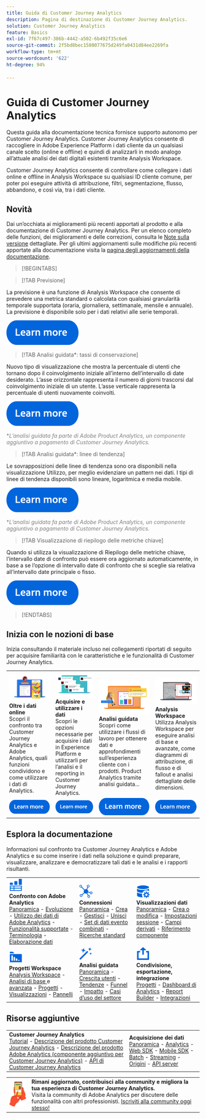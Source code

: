 ```yaml
---
title: Guida di Customer Journey Analytics
description: Pagina di destinazione di Customer Journey Analytics.
solution: Customer Journey Analytics
feature: Basics
exl-id: 7f67c497-386b-4442-a502-6b492f35c6e6
source-git-commit: 2f5bd8bec1580077675d249fa0431d84ee2269fa
workflow-type: tm+mt
source-wordcount: '622'
ht-degree: 94%

---
```


# Guida di Customer Journey Analytics

Questa guida alla documentazione tecnica fornisce supporto autonomo per Customer Journey Analytics. Customer Journey Analytics consente di raccogliere in Adobe Experience Platform i dati cliente da un qualsiasi canale scelto (online e offline) e quindi di analizzarli in modo analogo all’attuale analisi dei dati digitali esistenti tramite Analysis Workspace.

Customer Journey Analytics consente di controllare come collegare i dati online e offline in Analysis Workspace su qualsiasi ID cliente comune, per poter poi eseguire attività di attribuzione, filtri, segmentazione, flusso, abbandono, e così via, tra i dati cliente.

## Novità

Dai un’occhiata ai miglioramenti più recenti apportati al prodotto e alla documentazione di Customer Journey Analytics. Per un elenco completo delle funzioni, dei miglioramenti e delle correzioni, consulta le [Note sulla versione](../release-notes/latest.md) dettagliate. Per gli ultimi aggiornamenti sulle modifiche più recenti apportate alla documentazione visita la [pagina degli aggiornamenti della documentazione](../release-notes/doc-changes.md).

>[!BEGINTABS]

>[!TAB Previsione]

La previsione è una funzione di Analysis Workspace che consente di prevedere una metrica standard o calcolata con qualsiasi granularità temporale supportata (oraria, giornaliera, settimanale, mensile e annuale). La previsione è disponibile solo per i dati relativi alle serie temporali.

[![immagine](assets/learn-more-button.svg)](/help/analysis-workspace/c-forecast/forecasting.md)


>[!TAB Analisi guidata*: tassi di conservazione]

Nuovo tipo di visualizzazione che mostra la percentuale di utenti che tornano dopo il coinvolgimento iniziale all’interno dell’intervallo di date desiderato. L’asse orizzontale rappresenta il numero di giorni trascorsi dal coinvolgimento iniziale di un utente. L’asse verticale rappresenta la percentuale di utenti nuovamente coinvolti.

[![immagine](assets/learn-more-button.svg)](/help/guided-analysis/types/retention-rates.md)

<span style="color:gray">*_L’analisi guidata fa parte di Adobe Product Analytics, un componente aggiuntivo a pagamento di Customer Journey Analytics._</span>


>[!TAB Analisi guidata*: linee di tendenza]

Le sovrapposizioni delle linee di tendenza sono ora disponibili nella visualizzazione Utilizzo, per meglio evidenziare un pattern nei dati. I tipi di linee di tendenza disponibili sono lineare, logaritmica e media mobile.

[![immagine](assets/learn-more-button.svg)](/help/guided-analysis/types/usage.md)

<span style="color:gray">*_L’analisi guidata fa parte di Adobe Product Analytics, un componente aggiuntivo a pagamento di Customer Journey Analytics._</span>


>[!TAB Visualizzazione di riepilogo delle metriche chiave]

Quando si utilizza la visualizzazione di Riepilogo delle metriche chiave, l’intervallo date di confronto può essere ora aggiornato automaticamente, in base a se l’opzione di intervallo date di confronto che si sceglie sia relativa all’intervallo date principale o fisso.

[![immagine](assets/learn-more-button.svg)](/help/analysis-workspace/visualizations/key-metric.md)

>[!ENDTABS]

## Inizia con le nozioni di base

Inizia consultando il materiale incluso nei collegamenti riportati di seguito per acquisire familiarità con le caratteristiche e le funzionalità di Customer Journey Analytics.

<table style="table-layout:fixed">
  <tr style="border: 0;">
    <td>
    <a href="/help/getting-started/aa-vs-cja/overview.md"><img src="./assets/aa-vs-cja.png"></a>
    <div><strong>Oltre i dati online</strong><br/> Scopri il confronto tra Customer Journey Analytics e Adobe Analytics, quali funzioni condividono e come utilizzare i dati di Analytics.</div>
    </td>
    <td>
    <a href="/help/data-ingestion/data-ingestion.md"><img src="./assets/data-ingestion.png"></a>
    <div><strong>Acquisire e utilizzare i dati</strong><br/> Scopri le opzioni necessarie per acquisire i dati in Experience Platform e utilizzarli per l’analisi e il reporting in Customer Journey Analytics.</div>
    </td>
    <td>
    <a href="/help/guided-analysis/overview.md"><img src="./assets/product-analytics.png"></a>
    <div><strong>Analisi guidata</strong><br/> Scopri come utilizzare i flussi di lavoro per ottenere dati e approfondimenti sull’esperienza cliente con i prodotti. Product Analytics tramite analisi guidata...
    </div>
    </td>
    <td>
    <a href="/help/analysis-workspace/home.md"><img src="./assets/workspace.png"></a>
    <div><strong>Analysis Workspace</strong><br/> Utilizza Analysis Workspace per eseguire analisi di base e avanzate, come diagrammi di attribuzione, di flusso e di fallout e analisi dettagliate delle dimensioni.</div>
    </td>
  </tr>
  <tr style="border: 0;">
    <td align="center"><a href="/help/getting-started/aa-vs-cja/overview.md"><img src="./assets/learn-more-button.svg"></a></td>
    <td align="center"><a href="/help/data-ingestion/data-ingestion.md"><img src="./assets/learn-more-button.svg"></a></td>
    <td align="center"><a href="/help/guided-analysis/overview.md"><img src="./assets/learn-more-button.svg"></a></td>
    <td align="center"><a href="/help/analysis-workspace/home.md"><img src="./assets/learn-more-button.svg"></a></td>
    </tr>
</table>

## Esplora la documentazione

Informazioni sul confronto tra Customer Journey Analytics e Adobe Analytics e su come inserire i dati nella soluzione e quindi preparare, visualizzare, analizzare e democratizzare tali dati e le analisi e i rapporti risultanti.

<table style="table-layout:auto">
  <tr style="border: 0;">
    <td>
      <img src="./assets/analytics.svg" width="35px"><br/>
      <strong>Confronto con Adobe Analytics</strong><br/><a href="/help/getting-started/aa-vs-cja/overview.md">Panoramica</a> - <a href="/help/getting-started/aa-to-cja.md">Evoluzione</a> - <a href="/help/getting-started/aa-vs-cja/aa-data-in-cja.md">Utilizzo dei dati di Adobe Analytics</a> - <a href="/help/getting-started/aa-vs-cja/cja-aa.md">Funzionalità supportate</a> - <a href="/help/getting-started/aa-vs-cja/terminology.md">Terminologia</a> - <a href="/help/getting-started/aa-vs-cja/data-processing-comparisons.md">Elaborazione dati</a>
    </td>
    <td>
      <img src="./assets/connections.svg" width="35px"><br/>
      <strong>Connessioni</strong><br/><a href="/help/connections/overview.md">Panoramica</a> - <a href="/help/connections/create-connection.md">Crea</a> - <a href="/help/connections/manage-connections.md">Gestisci</a> - <a href="/help/stitching/overview.md">Unisci</a> - <a href="/help/connections/combined-dataset.md">Set di dati evento combinati</a> - <a href="/help/connections/standard-lookups.md">Ricerche standard</a>
    </td>
     <td>
      <img src="./assets/dataviews.svg" width="35px"><br/>
      <strong>Visualizzazioni dati</strong><br/><a href="/help/data-views/data-views.md">Panoramica</a> - <a href="/help/data-views/create-dataview.md">Crea o modifica</a> - <a href="/help/data-views/session-settings.md">Impostazioni sessione</a> - <a href="/help/data-views/derived-fields/derived-fields.md">Campi derivati</a> - <a href="/help/data-views/component-reference.md">Riferimento componente</a>
    </td>

</tr>
  <tr style="border: 0;">
    <td>
      <img src="./assets/workspace.svg" width="35px"><br/>
      <strong>Progetti Workspace</strong><br/><a href="/help/analysis-workspace/home.md">Analysis Workspace</a> - <a href="/help/analysis-workspace/perform-basic-analysis.md">Analisi di base </a> e <a href="/help/analysis-workspace/perform-adv-analysis.md">avanzata</a> - <a href="/help/analysis-workspace/build-workspace-project/freeform-overview.md">Progetti</a> - <a href="/help/analysis-workspace/visualizations/freeform-analysis-visualizations.md">Visualizzazioni</a> - <a href="/help/analysis-workspace/c-panels/freeform-panel.md">Pannelli</a>
    </td>
    <td>
      <img src="./assets/guided-analysis.svg" width="35px"><br/>
      <strong>Analisi guidata</strong><br/><a href="/help/guided-analysis/overview.md">Panoramica</a> - <a href="/help/guided-analysis/types/active.md">Crescita utenti</a> - <a href="/help/guided-analysis/types/usage.md">Tendenze</a> - <a href="/help/guided-analysis/types/friction.md">Funnel</a> - <a href="/help/guided-analysis/types/release.md">Impatto</a> - <a href="/help/guided-analysis/industry-use-cases.md">Casi d’uso del settore</a>
    </td>
    <td>
      <img src="./assets/share.svg" width="35px"><br/>
      <strong>Condivisione, esportazione, integrazione</strong><br/><a href="/help/analysis-workspace/curate-share/share-projects.md">Progetti</a> - <a href="/help/mobile-app/home.md">Dashboard di Analytics</a> - <a href="/help/report-builder/report-buider-overview.md">Report Builder</a>  - <a href="/help/integrations/overview.md">Integrazioni</a>
    </td>
  </tr>
</table>

## Risorse aggiuntive

<table style="table-layout:fixed"><tr style="border: 0;">
<td><strong>Customer Journey Analytics</strong><br/>
<a href="https://experienceleague.adobe.com/docs/customer-journey-analytics-learn/tutorials/overview.html?lang=it" target="_blank">Tutorial</a> - <a href="https://helpx.adobe.com/it/legal/product-descriptions/customer-journey-analytics.html" target="_blank">Descrizione del prodotto Customer Journey Analytics</a> - <a href="https://helpx.adobe.com/it/legal/product-descriptions/adobe-analytics-addon-customer-journey-analytics.html" target="_blank">Descrizione del prodotto Adobe Analytics (componente aggiuntivo per Customer Journey Analytics)</a> - <a href="https://developer.adobe.com/cja-apis/docs/" target="_blank">API di Customer Journey Analytics</a>
</td>
<td><strong>Acquisizione dei dati</strong><br/><a href="/help/data-ingestion/data-ingestion.md">Panoramica</a> - <a href="/help/data-ingestion/analytics.md">Analytics</a> - <a href="/help/data-ingestion/aepwebsdk.md">Web SDK</a> - <a href="/help/data-ingestion/aepmobilesdk.md">Mobile SDK</a> - <a href="/help/data-ingestion/batch.md">Batch</a> - <a href="/help/data-ingestion/streaming.md">Streaming</a> - <a href="/help/data-ingestion/sources.md">Origini</a> - <a href="/help/data-ingestion/serverapi.md">API server</a>
</td>
</tr></table>


<table style="table-layout:auto" class="tablelayout-is-fixed"><tbody><tr style="border: 0;"><td><img src="./assets/newsletter.png"></td><td>
<b>Rimani aggiornato, contribuisci alla community e migliora la tua esperienza di Customer Journey Analytics.</b><br>Visita la community di Adobe Analytics per discutere delle funzionalità con altri professionisti. <a href="https://experienceleaguecommunities.adobe.com/t5/adobe-analytics/ct-p/adobe-analytics-community">Iscriviti alla community oggi stesso!</a></td></tr></tbody></table>
